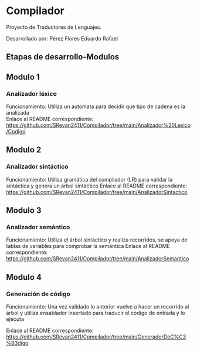 # Compilador
Proyecto de Traductores de Lenguajes.

Desarrollado por: Pérez Flores Eduardo Rafael

## Etapas de desarrollo-Modulos
  
  
## Modulo 1
### Analizador léxico
Funcionamiento:
Utiliza un automata para decidir que tipo de cadena es la analizada \
Enlace al README correspondiente: https://github.com/SRevan2411/Compilador/tree/main/Analizador%20Lexico/Codigo
## Modulo 2
### Analizador sintáctico
Funcionamiento:
Utiliza gramática del compilador (LR) para validar la sintáctica y genera un árbol sintáctico
Enlace al README correspondiente: https://github.com/SRevan2411/Compilador/tree/main/AnalizadorSintactico
## Modulo 3
### Analizador semántico
Funcionamiento:
Utiliza el árbol sintáctico y realiza recorridos, se apoya de tablas de variables para comprobar la semántica
Enlace al README correspondiente: https://github.com/SRevan2411/Compilador/tree/main/AnalizadorSemantico
## Modulo 4
### Generación de código
Funcionamiento:
Una vez validado lo anterior vuelve a hacer un recorrido al árbol y utiliza ensablador insertado para traducir el código de entrada y lo ejecuta

Enlace al README correspondiente: https://github.com/SRevan2411/Compilador/tree/main/GeneradorDeC%C3%B3digo

